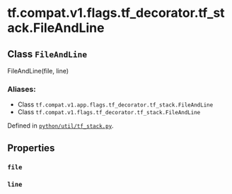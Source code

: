 <div itemscope itemtype="http://developers.google.com/ReferenceObject">
<meta itemprop="name" content="tf.compat.v1.flags.tf_decorator.tf_stack.FileAndLine" />
<meta itemprop="path" content="Stable" />
<meta itemprop="property" content="file"/>
<meta itemprop="property" content="line"/>
</div>

# tf.compat.v1.flags.tf_decorator.tf_stack.FileAndLine

## Class `FileAndLine`

FileAndLine(file, line)



### Aliases:

* Class `tf.compat.v1.app.flags.tf_decorator.tf_stack.FileAndLine`
* Class `tf.compat.v1.flags.tf_decorator.tf_stack.FileAndLine`



Defined in [`python/util/tf_stack.py`](/code/stable/tensorflow/python/util/tf_stack.py).

<!-- Placeholder for "Used in" -->


## Properties

<h3 id="file"><code>file</code></h3>




<h3 id="line"><code>line</code></h3>






